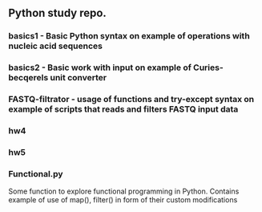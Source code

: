 ## Python study repo.

### basics1 - Basic Python syntax on example of operations with nucleic acid sequences

### basics2 - Basic work with input on example of Curies-becqerels unit converter

### FASTQ-filtrator - usage of functions and try-except syntax on example of scripts that reads and filters FASTQ input data
### hw4
### hw5


### Functional.py
Some function to explore functional programming in Python.
Contains example of use of map(), filter() in form of their custom modifications

